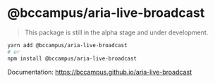 # @bccampus/aria-live-broadcast

> This package is still in the alpha stage and under development.

```sh
yarn add @bccampus/aria-live-broadcast
# or
npm install @bccampus/aria-live-broadcast
```

Documentation: https://bccampus.github.io/aria-live-broadcast
